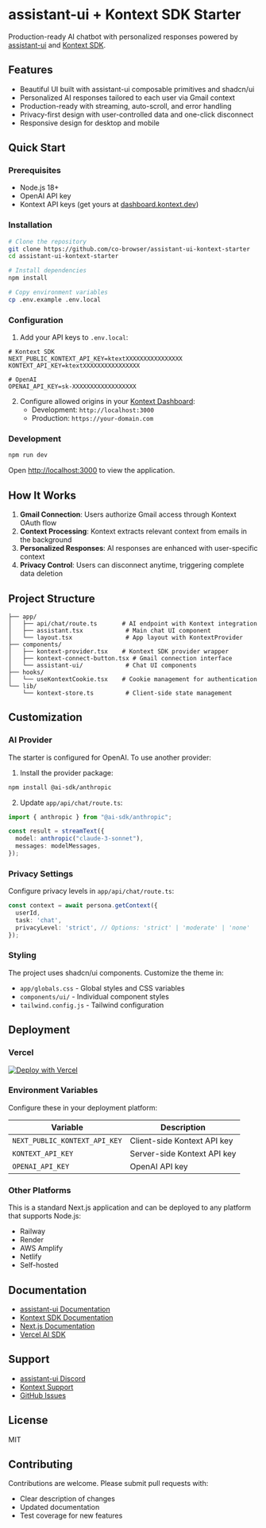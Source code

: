 # assistant-ui + Kontext SDK Starter

Production-ready AI chatbot with personalized responses powered by [assistant-ui](https://www.assistant-ui.com) and [Kontext SDK](https://kontext.dev).

## Features

- Beautiful UI built with assistant-ui composable primitives and shadcn/ui
- Personalized AI responses tailored to each user via Gmail context
- Production-ready with streaming, auto-scroll, and error handling
- Privacy-first design with user-controlled data and one-click disconnect
- Responsive design for desktop and mobile

## Quick Start

### Prerequisites

- Node.js 18+ 
- OpenAI API key
- Kontext API keys (get yours at [dashboard.kontext.dev](https://dashboard.kontext.dev))

### Installation

```bash
# Clone the repository
git clone https://github.com/co-browser/assistant-ui-kontext-starter
cd assistant-ui-kontext-starter

# Install dependencies
npm install

# Copy environment variables
cp .env.example .env.local
```

### Configuration

1. Add your API keys to `.env.local`:

```env
# Kontext SDK
NEXT_PUBLIC_KONTEXT_API_KEY=ktextXXXXXXXXXXXXXXXX
KONTEXT_API_KEY=ktextXXXXXXXXXXXXXXXX

# OpenAI
OPENAI_API_KEY=sk-XXXXXXXXXXXXXXXXXX
```

2. Configure allowed origins in your [Kontext Dashboard](https://dashboard.kontext.dev):
   - Development: `http://localhost:3000`
   - Production: `https://your-domain.com`

### Development

```bash
npm run dev
```

Open [http://localhost:3000](http://localhost:3000) to view the application.

## How It Works

1. **Gmail Connection**: Users authorize Gmail access through Kontext OAuth flow
2. **Context Processing**: Kontext extracts relevant context from emails in the background
3. **Personalized Responses**: AI responses are enhanced with user-specific context
4. **Privacy Control**: Users can disconnect anytime, triggering complete data deletion

## Project Structure

```text
├── app/
│   ├── api/chat/route.ts       # AI endpoint with Kontext integration
│   ├── assistant.tsx            # Main chat UI component
│   └── layout.tsx               # App layout with KontextProvider
├── components/
│   ├── kontext-provider.tsx    # Kontext SDK provider wrapper
│   ├── kontext-connect-button.tsx # Gmail connection interface
│   └── assistant-ui/            # Chat UI components
├── hooks/
│   └── useKontextCookie.tsx    # Cookie management for authentication
└── lib/
    └── kontext-store.ts         # Client-side state management
```

## Customization

### AI Provider

The starter is configured for OpenAI. To use another provider:

1. Install the provider package:
```bash
npm install @ai-sdk/anthropic
```

2. Update `app/api/chat/route.ts`:
```typescript
import { anthropic } from "@ai-sdk/anthropic";

const result = streamText({
  model: anthropic("claude-3-sonnet"),
  messages: modelMessages,
});
```

### Privacy Settings

Configure privacy levels in `app/api/chat/route.ts`:

```typescript
const context = await persona.getContext({
  userId,
  task: 'chat',
  privacyLevel: 'strict', // Options: 'strict' | 'moderate' | 'none'
});
```

### Styling

The project uses shadcn/ui components. Customize the theme in:

- `app/globals.css` - Global styles and CSS variables
- `components/ui/` - Individual component styles
- `tailwind.config.js` - Tailwind configuration

## Deployment

### Vercel

[![Deploy with Vercel](https://vercel.com/button)](https://vercel.com/new/clone?repository-url=https://github.com/[YOUR-REPO]/assistant-ui-kontext-starter&env=NEXT_PUBLIC_KONTEXT_API_KEY,KONTEXT_API_KEY,OPENAI_API_KEY)

### Environment Variables

Configure these in your deployment platform:

| Variable | Description |
|----------|-------------|
| `NEXT_PUBLIC_KONTEXT_API_KEY` | Client-side Kontext API key |
| `KONTEXT_API_KEY` | Server-side Kontext API key |
| `OPENAI_API_KEY` | OpenAI API key |

### Other Platforms

This is a standard Next.js application and can be deployed to any platform that supports Node.js:

- Railway
- Render
- AWS Amplify
- Netlify
- Self-hosted

## Documentation

- [assistant-ui Documentation](https://www.assistant-ui.com/docs)
- [Kontext SDK Documentation](https://docs.kontext.dev)
- [Next.js Documentation](https://nextjs.org/docs)
- [Vercel AI SDK](https://sdk.vercel.ai/docs)

## Support

- [assistant-ui Discord](https://discord.gg/assistant-ui)
- [Kontext Support](https://kontext.dev/support)
- [GitHub Issues](https://github.com/[YOUR-REPO]/assistant-ui-kontext-starter/issues)

## License

MIT

## Contributing

Contributions are welcome. Please submit pull requests with:

- Clear description of changes
- Updated documentation
- Test coverage for new features